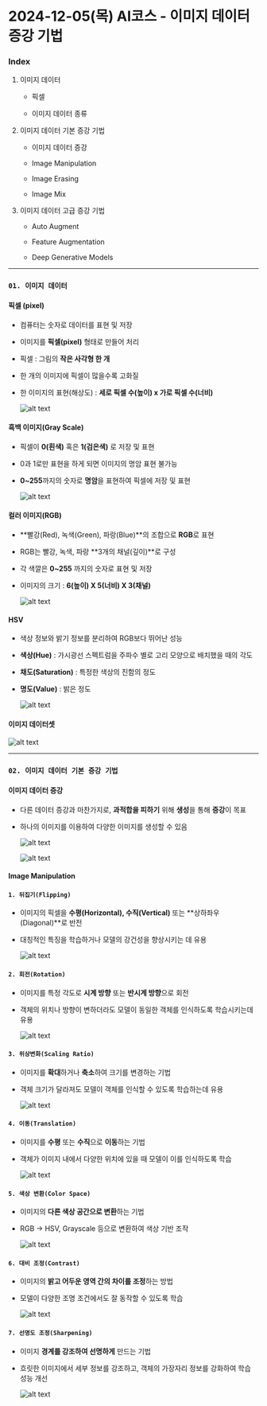 # 2024-12-05(목) AI코스 - 이미지 데이터 증강 기법

### Index

1. 이미지 데이터

    - 픽셀

    - 이미지 데이터 종류

2. 이미지 데이터 기본 증강 기법

    - 이미지 데이터 증강

    - Image Manipulation

    - Image Erasing

    - Image Mix

3. 이미지 데이터 고급 증강 기법

    - Auto Augment

    - Feature Augmentation

    - Deep Generative Models

---

### `01. 이미지 데이터`

#### 픽셀 (pixel)

- 컴퓨터는 숫자로 데이터를 표현 및 저장

- 이미지를 **픽셀(pixel)** 형태로 만들어 처리

- 픽셀 : 그림의 **작은 사각형 한 개**

- 한 개의 이미지에 픽셀이 많을수록 고화질

- 한 이미지의 표현(해상도) : **세로 픽셀 수(높이) x 가로 픽셀 수(너비)**

  ![alt text](images/image_17.png)

#### 흑백 이미지(Gray Scale)

- 픽셀이 **0(흰색)** 혹은 **1(검은색)** 로 저장 및 표현

- 0과 1로만 표현을 하게 되면 이미지의 명암 표현 불가능

- **0~255**까지의 숫자로 **명암**을 표현하여 픽셀에 저장 및 표현


  ![alt text](images/image_18.png)

#### 컬러 이미지(RGB)

- **빨강(Red), 녹색(Green), 파랑(Blue)**의 조합으로 **RGB**로 표현

- RGB는 빨강, 녹색, 파랑 **3개의 채널(깊이)**로 구성

- 각 색깔은 **0~255** 까지의 숫자로 표현 및 저장

- 이미지의 크기 : **6(높이) X 5(너비) X 3(채널)**

  ![alt text](images/image_19.png)

#### HSV

- 색상 정보와 밝기 정보를 분리하여 RGB보다 뛰어난 성능

- **색상(Hue)** : 가시광선 스펙트럼을 주파수 별로 고리 모양으로 배치했을 때의 각도

- **채도(Saturation)** : 특정한 색상의 진함의 정도

- **명도(Value)** : 밝은 정도

  ![alt text](images/image_20.png)

#### 이미지 데이터셋

  ![alt text](images/image_21.png)

---

### `02. 이미지 데이터 기본 증강 기법`

#### 이미지 데이터 증강

- 다른 데이터 증강과 마찬가지로, **과적합을 피하기** 위해 **생성**을 통해 **증강**이 목표

- 하나의 이미지를 이용하여 다양한 이미지를 생성할 수 있음

  ![alt text](images/image_22.png)

  ![alt text](images/image_23.png)

#### Image Manipulation

#### `1. 뒤집기(Flipping)`

- 이미지의 픽셀을 **수평(Horizontal), 수직(Vertical)** 또는 **상하좌우(Diagonal)**로 반전

- 대칭적인 특징을 학습하거나 모델의 강건성을 향상시키는 데 유용

  ![alt text](images/image_24.png)

#### `2. 회전(Rotation)`

- 이미지를 특정 각도로 **시계 방향** 또는 **반시계 방향**으로 회전

- 객체의 위치나 방향이 변하더라도 모델이 동일한 객체를 인식하도록 학습시키는데 유용

  ![alt text](images/image_25.png)

#### `3. 위상변화(Scaling Ratio)`

- 이미지를 **확대**하거나 **축소**하여 크기를 변경하는 기법

- 객체 크기가 달라져도 모델이 객체를 인식할 수 있도록 학습하는데 유용

  ![alt text](images/image_26.png)

#### `4. 이동(Translation)`

- 이미지를 **수평** 또는 **수직**으로 **이동**하는 기법

- 객체가 이미지 내에서 다양한 위치에 있을 때 모델이 이를 인식하도록 학습

  ![alt text](images/image_27.png)

#### `5. 색상 변환(Color Space)`

- 이미지의 **다른 색상 공간으로 변환**하는 기법

- RGB → HSV, Grayscale 등으로 변환하여 색상 기반 조작

  ![alt text](images/image_28.png)

#### `6. 대비 조정(Contrast)`

- 이미지의 **밝고 어두운 영역 간의 차이를 조정**하는 방법

- 모델이 다양한 조명 조건에서도 잘 동작할 수 있도록 학습

  ![alt text](images/image_29.png)

#### `7. 선명도 조정(Sharpening)`

- 이미지 **경계를 강조하여 선명하게** 만드는 기법

- 흐릿한 이미지에서 세부 정보를 강조하고, 객체의 가장자리 정보를 강화하여 학습 성능 개선

  ![alt text](images/image_30.png)